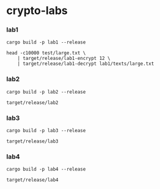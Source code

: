 # crypto-labs

### lab1
```shell script
cargo build -p lab1 --release

head -c10000 test/large.txt \
    | target/release/lab1-encrypt 12 \
    | target/release/lab1-decrypt lab1/texts/large.txt
```

### lab2
```shell script
cargo build -p lab2 --release

target/release/lab2
```

### lab3
```shell script
cargo build -p lab3 --release

target/release/lab3
```

### lab4
```shell script
cargo build -p lab4 --release

target/release/lab4
```
